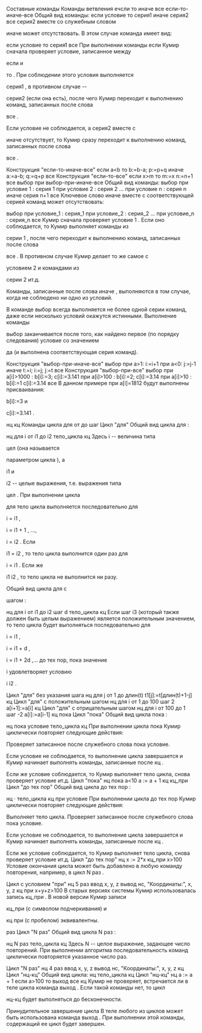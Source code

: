 Составные команды
Команды ветвления
ечсли
то
иначе
все
если-то-иначе-все
Общий вид команды:
если условие
  то серия1
  иначе серия2
все
серия2
вместе со служебным словом

иначе
может отсутствовать.
                В этом случае команда имеет вид:

если условие
  то серия1
все
При выполнении команды
если
Кумир сначала проверяет условие, записанное
                между

если
и

то
. При соблюдении этого
                условия выполняется

серия1
, в противном случае --

серия2
(если она есть),
                после чего Кумир переходит к выполнению команд, записанных после слова

все
.

Если условие не соблюдается, а
серия2
вместе с

иначе
отсутствует, то  Кумир сразу переходит к выполнению команд, записанных после слова

все
.

Конструкция "если-то-иначе-все"
если a<b
  то b:=b-a; p:=p+q
  иначе a:=a-b; q:=q+p
все
Конструкция "если-то-все"
если x>m
  то
    m:=x
    n:=n+1
все
выбор
при
выбор-при-иначе-все
Общий вид команды:
выбор
  при условие 1 : серия 1
  при условие 2 : серия 2
  ...
  при условие n : серия n
  иначе серия n+1
все
Ключевое слово
иначе
вместе с соответствующей серией команд
                может отсутствовать:

выбор
  при условие_1 : серия_1
  при условие_2 : серия_2
  ...
  при условие_n : серия_n
все
Кумир сначала проверяет
условие 1
. Если оно соблюдается, то Кумир выполняет
                команды из

серии 1
, после чего переходит к выполнению команд, записанных после слова

все
. В противном случае Кумир делает то же самое с

условием 2
и командами из

серии 2
ит.д.

Команды, записанные после слова
иначе
, выполняются в том случае,
                когда не соблюдено ни одно из условий.

В команде
выбор
всегда выполняется не более одной серии команд, даже если
                несколько условий окажутся истинными. Выполнение команды

выбор
заканчивается после того, как найдено первое (по порядку следования) условие со значением

да
(и выполнена соответствующая серия команд).

Конструкция "выбор-при-иначе-все"
выбор
  при а>1: i:=i+1
  при а<0: j:=j-1
  иначе t:=i; i:=j; j:=t
все
Конструкция "выбор-при-все"
выбор
  при а[i]>1000 : b[i]:=3; c[i]:=3.141
  при а[i]>100 :
    b[i]:=2; c[i]:=3.14
  при а[i]>10 :
    b[i]:=1
    c[i]:=3.14
все
В данном примере при
a[i]=1812
будут выполнены присваивания:

b[i]:=3
и

c[i]:=3.141
.

нц
кц
Команды цикла
для
от
до
шаг
Цикл "для"
Общий вид цикла
для
:

нц для i от i1 до i2
  тело_цикла
кц
Здесь
i
-- величина типа

цел
(она называется

параметром цикла
), а

i1
и

i2
-- целые
                выражения, т.е. выражения типа

цел
. При выполнении цикла

для
тело цикла выполняется последовательно
                для

i = i1
,

i = i1 + 1
, ...,

i = i2
.
                Если

i1 = i2
, то тело цикла выполнится один раз для

i = i1
.
                Если же

i1  i2
, то тело цикла не выполнится ни разу.

Общий вид цикла
для
с

шагом
:

нц для i от i1 до i2 шаг d
  тело_цикла
кц
Если шаг
i3
(который также должен быть целым выражением) является положительным
                значением, то тело цикла будет выполняться последовательно для

i = i1
,

i = i1 + d
,

i = i1 + 2d
,... до тех пор, пока значение

i
удовлетворяет условию

i  i2
.

Цикл "для" без указания шага
нц для j от 1 до длин(t)
  t1[j]:=t[длин(t)+1-j]
кц
Цикл "для" с положительным шагом
нц для i от 1 до 100 шаг 2
  а[i+1]:=a[i]
кц
Цикл "для" с отрицательным шагом
нц для i от 100 до 1 шаг -2
  а[i]:=a[i-1]
кц
пока
Цикл "пока"
Общий вид цикла
пока
:

нц пока условие
  тело_цикла
кц
При выполнении цикла
пока
Кумир циклически повторяет следующие действия:

Проверяет записанное после служебного слова
пока
условие.

Если условие не соблюдается, то выполнение цикла завершается и Кумир начинает
                            выполнять команды, записанные после
кц
.

Если же условие соблюдается, то Кумир выполняет тело цикла, снова проверяет
                            условие ит.д.
Цикл "пока"
нц пока а<10
  а := а + 1
кц
кц_при
Цикл "до тех пор"
Общий вид цикла
до тех пор
:

нц
· тело_цикла
кц при условие
При выполнении цикла
до тех пор
Кумир циклически повторяет следующие
                действия:

Выполняет тело цикла.
Проверяет записанное после служебного слова
пока
условие.

Если условие не соблюдается, то выполнение цикла завершается и Кумир начинает
                            выполнять команды, записанные после
кц
.

Если же условие соблюдается, то Кумир выполняет тело цикла, снова проверяет
                            условие ит.д.
Цикл "до тех пор"
нц
  x := 2*x
кц_при x>100
Условие окончания цикла может быть добавлено в любую команду повторения, например, в цикл
N раз
.

Цикл с условием "при"
нц 5 раз
  ввод x, y, z
  вывод нс, "Координаты:", x, y, z
кц при x+y+z>100
В старых версиях системы Кумир использовалась запись
кц_при
.
                В новой версии Кумир записи

кц_при
(с символом подчеркивания)
                и

кц при
(с пробелом) эквивалентны.

раз
Цикл "N раз"
Общий вид цикла
N раз
:

нц N раз
  тело_цикла
кц
Здесь
N
-- целое выражение, задающее число повторений. При выполнении алгоритма
                последовательность команд циклически повторяется указанное число раз.

Цикл "N раз"
нц 4 раз
  ввод x, y, z
  вывод нс, "Координаты:", x, y, z
кц
Цикл "нц-кц"
Общий вид цикла:
нц
  тело_цикла
кц
Цикл "нц-кц"
нц
  а := а + 1
  если а>100 то выход все
кц
Кумир не проверяет, встречается ли в теле цикла команда
выход
.
                Если такой команды нет, то цикл

нц-кц
будет выполняться до бесконечности.

Принудительное завершение цикла
В теле любого из циклов может быть использована команда
выход
.
                При выполнении этой команды, содержащий ее цикл будет завершен.